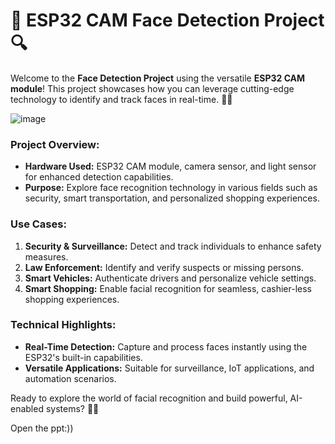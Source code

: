
# 📸 **ESP32 CAM Face Detection Project** 🔍

Welcome to the **Face Detection Project** using the versatile **ESP32 CAM module**! This project showcases how you can leverage cutting-edge technology to identify and track faces in real-time. 🎯👤

![image](https://github.com/user-attachments/assets/9f8db228-03d3-4e50-bda9-58d7c0938b6e)

### **Project Overview:**
- **Hardware Used:** ESP32 CAM module, camera sensor, and light sensor for enhanced detection capabilities.
- **Purpose:** Explore face recognition technology in various fields such as security, smart transportation, and personalized shopping experiences.

### **Use Cases:**
1. **Security & Surveillance:** Detect and track individuals to enhance safety measures.
2. **Law Enforcement:** Identify and verify suspects or missing persons.
3. **Smart Vehicles:** Authenticate drivers and personalize vehicle settings.
4. **Smart Shopping:** Enable facial recognition for seamless, cashier-less shopping experiences.

### **Technical Highlights:**
- **Real-Time Detection:** Capture and process faces instantly using the ESP32's built-in capabilities.
- **Versatile Applications:** Suitable for surveillance, IoT applications, and automation scenarios.

Ready to explore the world of facial recognition and build powerful, AI-enabled systems? 🚀✨

Open the ppt:))
